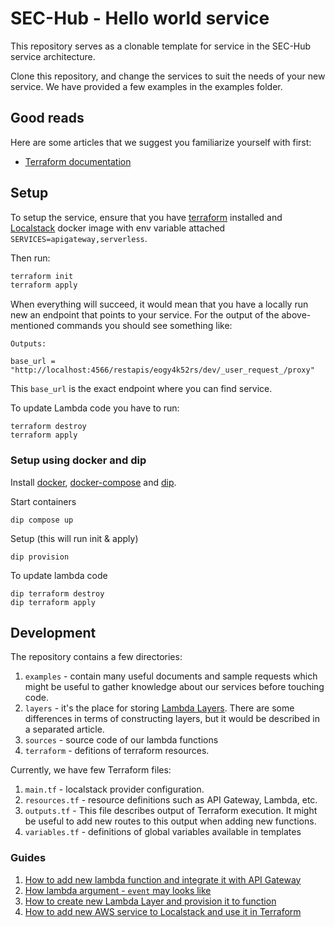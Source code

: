# SEC-Hub - Hello world service

This repository serves as a clonable template for service in the SEC-Hub
service architecture.

Clone this repository, and change the services to suit the needs of your new
service. We have provided a few examples in the examples folder.

## Good reads

Here are some articles that we suggest you familiarize yourself with first:

* [Terraform documentation](https://registry.terraform.io/providers/hashicorp/aws/latest/docs/guide)

## Setup

To setup the service, ensure that you have [terraform](https://www.terraform.io/)
installed and [Localstack](https://github.com/localstack/localstack) docker
image with env variable attached `SERVICES=apigateway,serverless`.

Then run:

```bash
terraform init
terraform apply
```

When everything will succeed, it would mean that you have a locally run new
an endpoint that points to your service. For the output of the above-mentioned
commands you should see something like:

```
Outputs:

base_url = "http://localhost:4566/restapis/eogy4k52rs/dev/_user_request_/proxy"
```

This `base_url` is the exact endpoint where you can find service.

To update Lambda code you have to run:
```
terraform destroy
terraform apply
```

### Setup using docker and dip

Install [docker](https://docs.docker.com/get-docker/), [docker-compose](https://docs.docker.com/compose/install/) and [dip](https://github.com/bibendi/dip#installation).

Start containers

```
dip compose up
```

Setup (this will run init & apply)

```
dip provision
```

To update lambda code

```
dip terraform destroy
dip terraform apply
```

## Development

The repository contains a few directories:
1. `examples` - contain many useful documents and sample requests which might be useful to gather knowledge about our services before touching code.
2. `layers` - it's the place for storing [Lambda Layers](https://docs.aws.amazon.com/lambda/latest/dg/configuration-layers.html). There are some differences in terms of constructing layers, but it would be described in a separated article.
3. `sources` - source code of our lambda functions
4. `terraform` - defitions of terraform resources.

Currently, we have few Terraform files:
1. `main.tf`      - localstack provider configuration.
2. `resources.tf` - resource definitions such as API Gateway, Lambda, etc.
3. `outputs.tf`   - This file describes output of Terraform execution. It might be useful to add new routes to this output when adding new functions.
4. `variables.tf` - definitions of global variables available in templates

### Guides

1. [How to add new lambda function and integrate it with API Gateway](examples/new_endpoint.md)
2. [How lambda argument - `event` may looks like](examples/sample_event.json)
3. [How to create new Lambda Layer and provision it to function](examples/new_layer.md)
4. [How to add new AWS service to Localstack and use it in Terraform](examples/new_service.md)
